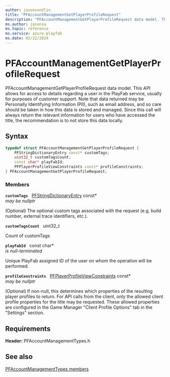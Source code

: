 ```yaml
---
author: jasonsandlin
title: "PFAccountManagementGetPlayerProfileRequest"
description: "PFAccountManagementGetPlayerProfileRequest data model. This API allows for access to details regarding a user in the PlayFab service, usually for purposes of customer support. Note that data returned may be Personally Identifying Information (PII), such as email address, and so care should be taken in how this data is stored and managed. Since this call will always return the relevant information for users who have accessed the title, the recommendation is to not store this data locally."
ms.author: jasonsa
ms.topic: reference
ms.service: azure-playfab
ms.date: 02/22/2024
---
```


# PFAccountManagementGetPlayerProfileRequest  

PFAccountManagementGetPlayerProfileRequest data model. This API allows for access to details regarding a user in the PlayFab service, usually for purposes of customer support. Note that data returned may be Personally Identifying Information (PII), such as email address, and so care should be taken in how this data is stored and managed. Since this call will always return the relevant information for users who have accessed the title, the recommendation is to not store this data locally.  

## Syntax  
  
```cpp
typedef struct PFAccountManagementGetPlayerProfileRequest {  
    PFStringDictionaryEntry const* customTags;  
    uint32_t customTagsCount;  
    const char* playFabId;  
    PFPlayerProfileViewConstraints const* profileConstraints;  
} PFAccountManagementGetPlayerProfileRequest;  
```
  
### Members  
  
**`customTags`** &nbsp; [PFStringDictionaryEntry](../../pftypes/structs/pfstringdictionaryentry.md) const*  
*may be nullptr*  
  
(Optional) The optional custom tags associated with the request (e.g. build number, external trace identifiers, etc.).
  
**`customTagsCount`** &nbsp; uint32_t  
  
Count of customTags
  
**`playFabId`** &nbsp; const char*  
*is null-terminated*  
  
Unique PlayFab assigned ID of the user on whom the operation will be performed.
  
**`profileConstraints`** &nbsp; [PFPlayerProfileViewConstraints](../../pftypes/structs/pfplayerprofileviewconstraints.md) const*  
*may be nullptr*  
  
(Optional) If non-null, this determines which properties of the resulting player profiles to return. For API calls from the client, only the allowed client profile properties for the title may be requested. These allowed properties are configured in the Game Manager "Client Profile Options" tab in the "Settings" section.
  
  
## Requirements  
  
**Header:** PFAccountManagementTypes.h
  
## See also  
[PFAccountManagementTypes members](../pfaccountmanagementtypes_members.md)  

  
  
